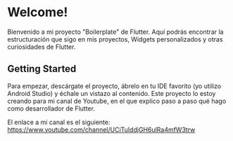 # Welcome!

Bienvenido a mi proyecto "Boilerplate" de Flutter. Aquí podrás encontrar la estructuración que sigo en mis proyectos, Widgets personalizados y otras curiosidades de Flutter. 

## Getting Started
Para empezar, descárgate el proyecto, ábrelo en tu IDE favorito (yo utilizo Android Studio) y échale un vistazo al contenido. Este proyecto lo estoy creando para mi canal de Youtube, en el que explico paso a paso qué hago como desarrollador de Flutter.

El enlace a mi canal es el siguiente: https://www.youtube.com/channel/UCiTuIddjGH6ulRa4mfW3trw
